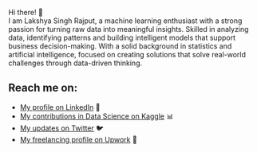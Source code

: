 Hi there! 👋  
I am Lakshya Singh Rajput, a machine learning enthusiast with a strong passion for turning raw data into meaningful insights. Skilled in analyzing data, identifying patterns and building intelligent models that support business decision-making. With a solid background in statistics and artificial intelligence, focused on creating solutions that solve real-world challenges through data-driven thinking.

## Reach me on:

- [My profile on LinkedIn](https://www.linkedin.com/in/lakshay-singh-rajput-a750732b3/) 👜   
- [My contributions in Data Science on Kaggle](https://www.kaggle.com/lakshaysinghrajput) 📊  
- [My updates on Twitter](https://x.com/Lakshhsingh) 🐦  
- [My freelancing profile on Upwork](https://www.upwork.com/freelancers/~0179618a04fb93e972?viewMode=1) 💼  


<!--
**LakshaySinghRajput/LakshaySinghRajput** is a ✨ _special_ ✨ repository because its `README.md` (this file) appears on your GitHub profile.

Here are some ideas to get you started:

- 🔭 I’m currently working on ...
- 🌱 I’m currently learning ...
- 👯 I’m looking to collaborate on ...
- 🤔 I’m looking for help with ...
- 💬 Ask me about ...
- 📫 How to reach me: ...
- 😄 Pronouns: ...
- ⚡ Fun fact: ...
-->
